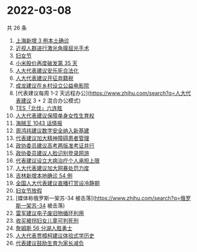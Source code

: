 # 2022-03-08

共 26 条

<!-- BEGIN ZHIHUSEARCH -->
<!-- 最后更新时间 Tue Mar 08 2022 15:12:34 GMT+0800 (China Standard Time) -->
1. [上海新增 3 例本土确诊](https://www.zhihu.com/search?q=上海疫情)
1. [近视人群进行激光角膜屈光手术 ](https://www.zhihu.com/search?q=18~45岁近视人群)
1. [妇女节](https://www.zhihu.com/search?q=妇女节)
1. [小米股价再度破发第 35 天](https://www.zhihu.com/search?q=小米股价)
1. [人大代表建议安乐死合法化](https://www.zhihu.com/search?q=安乐死合法化)
1. [人大代表建议开征弃籍税](https://www.zhihu.com/search?q=移民弃籍税)
1. [成龙建议在乡村设立公益电影院](https://www.zhihu.com/search?q=成龙)
1. [代表建议每周 1-2 天远程办公](https://www.zhihu.com/search?q=人大代表建议 3 + 2 混合办公模式)
1. [TES「北伐」六连胜](https://www.zhihu.com/search?q=tes)
1. [人大代表建议保障单身女性生育权](https://www.zhihu.com/search?q=保障单身女性生育权)
1. [海贼王 1043 话情报](https://www.zhihu.com/search?q=海贼王)
1. [周鸿祎建议数字安全纳入新基建](https://www.zhihu.com/search?q=周鸿祎建议数字安全纳入新基建)
1. [代表建议加大精神障碍患者管理](https://www.zhihu.com/search?q=人大代表建议加大精神障碍患者管理)
1. [政协委员建议高考两版准考证并行](https://www.zhihu.com/search?q=高考纸版电子版准考证并行)
1. [政协委员建议人脸识别登录网游](https://www.zhihu.com/search?q=强制人脸识别登录网游)
1. [代表建议设立大病治疗个人承担上限](https://www.zhihu.com/search?q=大病治疗个人承担上限)
1. [人大代表建议加大网暴处罚力度](https://www.zhihu.com/search?q=人大代表建议加大网暴处罚力度)
1. [吉林新增本地确诊 54 例](https://www.zhihu.com/search?q=吉林疫情)
1. [全国人大代表建议直播打赏设冷静期](https://www.zhihu.com/search?q=直播打赏设冷静期)
1. [妇女节放假](https://www.zhihu.com/search?q=妇女节)
1. [媒体称俄罗斯一架苏-34 被击落](https://www.zhihu.com/search?q=俄罗斯一架苏-34 被击落)
1. [雷军建议电子废旧物循环利用](https://www.zhihu.com/search?q=雷军)
1. [收买被拐妇女儿童可判死刑](https://www.zhihu.com/search?q=收买妇女最高死刑)
1. [詹姆斯 56 分湖人胜勇士](https://www.zhihu.com/search?q=湖人)
1. [人大代表贾樟柯建议体验式学历史](https://www.zhihu.com/search?q=人大代表贾樟柯)
1. [代表建议鼓励生育为家长减负](https://www.zhihu.com/search?q=为家长减负)
<!-- END ZHIHUSEARCH -->

